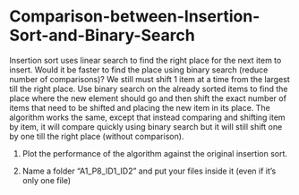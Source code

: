 # Comparison-between-Insertion-Sort-and-Binary-Search


Insertion sort uses linear search to find the right place for the next item to insert. Would it
be faster to find the place using binary search (reduce number of comparisons)? We still
must shift 1 item at a time from the largest till the right place.
Use binary search on the already sorted items to find the place where the new element
should go and then shift the exact number of items that need to be shifted and placing the
new item in its place. The algorithm works the same, except that instead comparing and
shifting item by item, it will compare quickly using binary search but it will still shift one by
one till the right place (without comparison).


1) Plot the performance of the algorithm against the original insertion sort.
  
2) Name a folder “A1_P8_ID1_ID2” and put your files inside it (even if it’s only one file)
